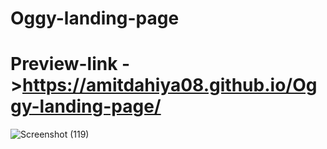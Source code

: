 # Oggy-landing-page
# Preview-link ->https://amitdahiya08.github.io/Oggy-landing-page/
![Screenshot (119)](https://github.com/Amitdahiya08/Oggy-landing-page/assets/113803002/445e3fce-54aa-423f-845b-eb32dadc0f54)
